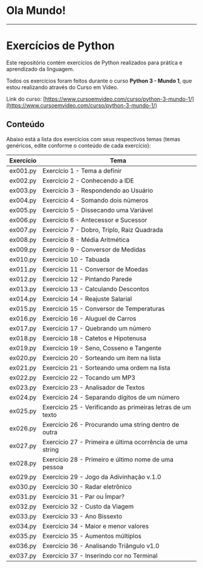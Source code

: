 # Ola Mundo!
***
#  Exercícios de Python

Este repositório contém  exercícios de Python realizados para prática e aprendizado da linguagem.

Todos os exercícios foram feitos durante o curso **Python 3 - Mundo 1**, que estou realizando através do Curso em Vídeo.

Link do curso: [https://www.cursoemvideo.com/curso/python-3-mundo-1/](https://www.cursoemvideo.com/curso/python-3-mundo-1/)

## Conteúdo

Abaixo está a lista dos exercícios com seus respectivos temas (temas genéricos, edite conforme o conteúdo de cada exercício):

| Exercício | Tema                                                       |
|-----------|------------------------------------------------------------|
| ex001.py  | Exercício 1 - Tema a definir                               |
| ex002.py  | Exercício 2 - Conhecendo a IDE                             |
| ex003.py  | Exercício 3 - Respondendo ao Usuário                       |
| ex004.py  | Exercício 4 - Somando dois números                         |
| ex005.py  | Exercício 5 - Dissecando uma Variável                      |
| ex006.py  | Exercício 6 - Antecessor e Sucessor                        |
| ex007.py  | Exercício 7 - Dobro, Triplo, Raiz Quadrada                 |
| ex008.py  | Exercício 8 - Média Aritmética                             |
| ex009.py  | Exercício 9 - Conversor de Medidas                         |
| ex010.py  | Exercício 10 - Tabuada                                     |
| ex011.py  | Exercício 11 - Conversor de Moedas                         |
| ex012.py  | Exercício 12 - Pintando Parede                             |
| ex013.py  | Exercício 13 - Calculando Descontos                        |
| ex014.py  | Exercício 14 - Reajuste Salarial                           |
| ex015.py  | Exercício 15 - Conversor de Temperaturas                   |
| ex016.py  | Exercício 16 - Aluguel de Carros                           |
| ex017.py  | Exercício 17 - Quebrando um número                         |
| ex018.py  | Exercício 18 - Catetos e Hipotenusa                        |
| ex019.py  | Exercício 19 - Seno, Cosseno e Tangente                    |
| ex020.py  | Exercício 20 - Sorteando um item na lista                  |
| ex021.py  | Exercício 21 - Sorteando uma ordem na lista                |
| ex022.py  | Exercício 22 - Tocando um MP3                              |
| ex023.py  | Exercício 23 - Analisador de Textos                        |
| ex024.py  | Exercício 24 - Separando dígitos de um número              |
| ex025.py  | Exercício 25 - Verificando as primeiras letras de um texto |
| ex026.py  | Exercício 26 - Procurando uma string dentro de outra       |
| ex027.py  | Exercício 27 - Primeira e última ocorrência de uma string  |
| ex028.py  | Exercício 28 - Primeiro e último nome de uma pessoa        |
| ex029.py  | Exercício 29 - Jogo da Adivinhação v.1.0                   |
| ex030.py  | Exercício 30 - Radar eletrônico                            |
| ex031.py  | Exercício 31 - Par ou Ímpar?                               |
| ex032.py  | Exercício 32 - Custo da Viagem                             |
| ex033.py  | Exercício 33 - Ano Bissexto                                |
| ex034.py  | Exercício 34 - Maior e menor valores                       |
| ex035.py  | Exercício 35 - Aumentos múltiplos                          |
| ex036.py  | Exercício 36 - Analisando Triângulo v1.0                   |
| ex037.py  | Exercício 37 - Inserindo cor no Terminal                   |

